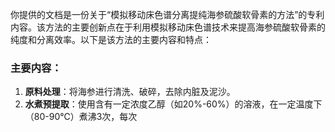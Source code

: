 

你提供的文档是一份关于“模拟移动床色谱分离提纯海参硫酸软骨素的方法”的专利内容。该方法的主要创新点在于利用模拟移动床色谱技术来提高海参硫酸软骨素的纯度和分离效率。以下是该方法的主要内容和特点：

### 主要内容：
1. **原料处理**：将海参进行清洗、破碎，去除内脏及泥沙。
2. **水煮预提取**：使用含有一定浓度乙醇（如20%-60%）的溶液，在一定温度下（80-90℃）煮沸3次，每次